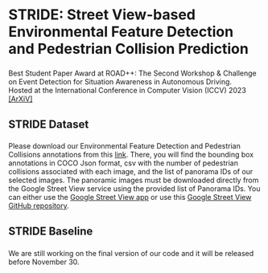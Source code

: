 <h1 align="left">STRIDE: Street View-based Environmental Feature Detection and Pedestrian Collision Prediction</h1>

###

Best Student Paper Award at ROAD++: The Second Workshop & Challenge on Event Detection for Situation Awareness in Autonomous Driving. <br>Hosted at the International Conference in Computer Vision (ICCV) 2023<br>[[ArXiV]](https://arxiv.org/abs/2308.13183v1)

###

<h2 align="left">STRIDE Dataset</h2>

###

Please download our Environmental Feature Detection and Pedestrian Collisions annotations from this [link](https://drive.google.com/drive/folders/1IbnczOSC365H79Q6XU62jo-4t4fDNjKy?usp=sharing). There, you will find the bounding box annotations in COCO Json format, csv with the number of pedestrian collisions associated with each image, and the list of panorama IDs of our selected images. The panoramic images must be downloaded directly from the Google Street View service using the provided list of Panorama IDs. You can either use the [Google Street View app](https://svd360.istreetview.com/) or use this [Google Street View GitHub repository](https://github.com/robolyst/streetview).

###

<h2 align="left">STRIDE Baseline</h2>

###

<p align="left">We are still working on the final version of our code and it will be released before November 30.</p>

###
